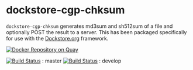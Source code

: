 dockstore-cgp-chksum
======

`dockstore-cgp-chksum` generates md3sum and sh512sum of a file and optionally POST the result to a server. This has been packaged specifically for use with the [Dockstore.org](https://dockstore.org/) framework.

[![Docker Repository on Quay](https://quay.io/repository/wtsicgp/dockstore-cgp-chksum/status "Docker Repository on Quay")](https://quay.io/repository/wtsicgp/dockstore-cgp-chksum)

[![Build Status](https://travis-ci.org/cancerit/dockstore-cgp-chksum.svg?branch=master)](https://travis-ci.org/cancerit/dockstore-cgp-chksum) : master
[![Build Status](https://travis-ci.org/cancerit/dockstore-cgp-chksum.svg?branch=develop)](https://travis-ci.org/cancerit/dockstore-cgp-chksum) : develop
